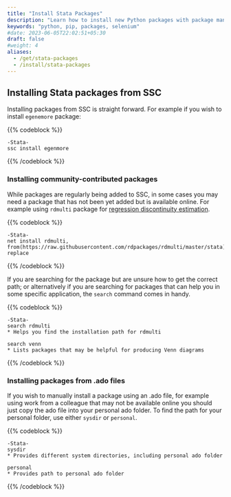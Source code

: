 ```yaml
---
title: "Install Stata Packages"
description: "Learn how to install new Python packages with package management tools like pip."
keywords: "python, pip, packages, selenium"
#date: 2023-06-05T22:02:51+05:30
draft: false
#weight: 4
aliases:
  - /get/stata-packages
  - /install/stata-packages
---
```


## Installing Stata packages from SSC

Installing packages from SSC is straight forward. For example if you wish to install `egenemore` package:

{{% codeblock %}}
```
-Stata-
ssc install egenmore
```
{{% /codeblock %}}


### Installing community-contributed packages

While packages are regularly being added to SSC, in some cases you may need a package that has not been yet added but is available online. For example using `rdmulti` package for [regression discontinuity estimation](https://tilburgsciencehub.com/building-blocks/analyze-data/regressions/impact-evaluation).

{{% codeblock %}}
```
-Stata-
net install rdmulti, from(https://raw.githubusercontent.com/rdpackages/rdmulti/master/stata) replace
```
{{% /codeblock %}}

If you are searching for the package but are unsure how to get the correct path; or alternatively if you are searching for packages that can help you in some specific application, the `search` command comes in handy.

{{% codeblock %}}
```
-Stata-
search rdmulti
* Helps you find the installation path for rdmulti

search venn
* Lists packages that may be helpful for producing Venn diagrams
```
{{% /codeblock %}}


### Installing packages from .ado files

If you wish to manually install a package using an .ado file, for example using work from a colleague that may not be available online you should just copy the ado file into your personal ado folder. To find the path for your personal folder, use either `sysdir` or `personal`.

{{% codeblock %}}
```
-Stata-
sysdir
* Provides different system directories, including personal ado folder

personal
* Provides path to personal ado folder
```
{{% /codeblock %}}